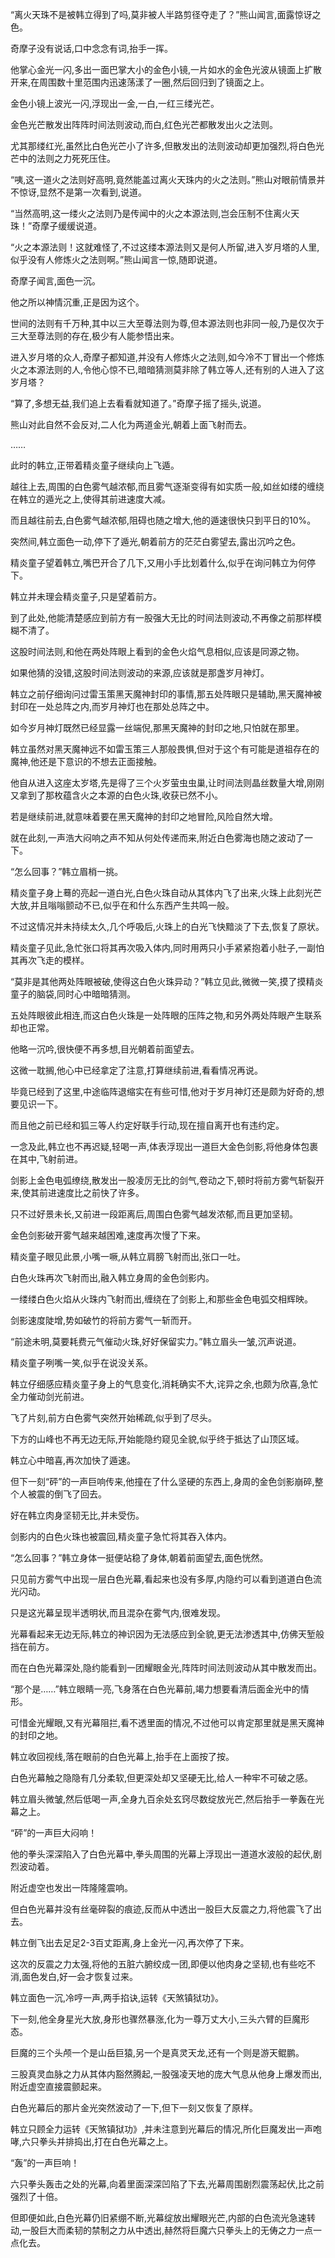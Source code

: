 
“离火天珠不是被韩立得到了吗,莫非被人半路剪径夺走了？”熊山闻言,面露惊讶之色。

奇摩子没有说话,口中念念有词,抬手一挥。

他掌心金光一闪,多出一面巴掌大小的金色小镜,一片如水的金色光波从镜面上扩散开来,在周围数十里范围内迅速荡漾了一圈,然后回归到了镜面之上。

金色小镜上波光一闪,浮现出一金,一白,一红三缕光芒。

金色光芒散发出阵阵时间法则波动,而白,红色光芒都散发出火之法则。

尤其那缕红光,虽然比白色光芒小了许多,但散发出的法则波动却更加强烈,将白色光芒中的法则之力死死压住。

“咦,这一道火之法则好高明,竟然能盖过离火天珠内的火之法则。”熊山对眼前情景并不惊讶,显然不是第一次看到,说道。

“当然高明,这一缕火之法则乃是传闻中的火之本源法则,岂会压制不住离火天珠！”奇摩子缓缓说道。

“火之本源法则！这就难怪了,不过这缕本源法则又是何人所留,进入岁月塔的人里,似乎没有人修炼火之法则啊。”熊山闻言一惊,随即说道。

奇摩子闻言,面色一沉。

他之所以神情沉重,正是因为这个。

世间的法则有千万种,其中以三大至尊法则为尊,但本源法则也非同一般,乃是仅次于三大至尊法则的存在,极少有人能参悟出来。

进入岁月塔的众人,奇摩子都知道,并没有人修炼火之法则,如今冷不丁冒出一个修炼火之本源法则的人,令他心惊不已,暗暗猜测莫非除了韩立等人,还有别的人进入了这岁月塔？

“算了,多想无益,我们追上去看看就知道了。”奇摩子摇了摇头,说道。

熊山对此自然不会反对,二人化为两道金光,朝着上面飞射而去。

……

此时的韩立,正带着精炎童子继续向上飞遁。

越往上去,周围的白色雾气越浓郁,而且雾气逐渐变得有如实质一般,如丝如缕的缠绕在韩立的遁光之上,使得其前进速度大减。

而且越往前去,白色雾气越浓郁,阻碍也随之增大,他的遁速很快只到平日的10%。

突然间,韩立面色一动,停下了遁光,朝着前方的茫茫白雾望去,露出沉吟之色。

精炎童子望着韩立,嘴巴开合了几下,又用小手比划着什么,似乎在询问韩立为何停下。

韩立并未理会精炎童子,只是望着前方。

到了此处,他能清楚感应到前方有一股强大无比的时间法则波动,不再像之前那样模糊不清了。

这股时间法则,和他在两处阵眼上看到的金色火焰气息相似,应该是同源之物。

如果他猜的没错,这股时间法则波动的来源,应该就是那盏岁月神灯。

韩立之前仔细询问过雷玉策黑天魔神封印的事情,那五处阵眼只是辅助,黑天魔神被封印在一处总阵之内,而岁月神灯也在那处总阵之中。

如今岁月神灯既然已经显露一丝端倪,那黑天魔神的封印之地,只怕就在那里。

韩立虽然对黑天魔神远不如雷玉策三人那般畏惧,但对于这个有可能是道祖存在的魔神,他还是下意识的不想去正面接触。

他自从进入这座太岁塔,先是得了三个火岁萤虫虫巢,让时间法则晶丝数量大增,刚刚又拿到了那枚蕴含火之本源的白色火珠,收获已然不小。

若是继续前进,就意味着要在黑天魔神的封印之地冒险,风险自然大增。

就在此刻,一声浩大闷响之声不知从何处传递而来,附近白色雾海也随之波动了一下。

“怎么回事？”韩立眉梢一挑。

精炎童子身上蓦的亮起一道白光,白色火珠自动从其体内飞了出来,火珠上此刻光芒大放,并且嗡嗡颤动不已,似乎在和什么东西产生共鸣一般。

不过这情况并未持续太久,几个呼吸后,火珠上的白光飞快黯淡了下去,恢复了原状。

精炎童子见此,急忙张口将其再次吸入体内,同时用两只小手紧紧抱着小肚子,一副怕其再次飞走的模样。

“莫非是其他两处阵眼被破,使得这白色火珠异动？”韩立见此,微微一笑,摸了摸精炎童子的脑袋,同时心中暗暗猜测。

五处阵眼彼此相连,而这白色火珠是一处阵眼的压阵之物,和另外两处阵眼产生联系却也正常。

他略一沉吟,很快便不再多想,目光朝着前面望去。

这微一耽搁,他心中已经拿定了注意,打算继续前进,看看情况再说。

毕竟已经到了这里,中途临阵退缩实在有些可惜,他对于岁月神灯还是颇为好奇的,想要见识一下。

而且他之前已经和狐三等人约定好联手行动,现在擅自离开也有违约定。

一念及此,韩立也不再迟疑,轻喝一声,体表浮现出一道巨大金色剑影,将他身体包裹在其中,飞射前进。

剑影上金色电弧缭绕,散发出一股凌厉无比的剑气,卷动之下,顿时将前方雾气斩裂开来,使其前进速度比之前快了许多。

只不过好景未长,又前进一段距离后,周围白色雾气越发浓郁,而且更加坚韧。

金色剑影破开雾气越来越困难,速度再次慢了下来。

精炎童子眼见此景,小嘴一噘,从韩立肩膀飞射而出,张口一吐。

白色火珠再次飞射而出,融入韩立身周的金色剑影内。

一缕缕白色火焰从火珠内飞射而出,缠绕在了剑影上,和那些金色电弧交相辉映。

剑影速度陡增,势如破竹的将前方雾气一斩而开。

“前途未明,莫要耗费元气催动火珠,好好保留实力。”韩立眉头一皱,沉声说道。

精炎童子咧嘴一笑,似乎在说没关系。

韩立仔细感应精炎童子身上的气息变化,消耗确实不大,诧异之余,也颇为欣喜,急忙全力催动剑光前进。

飞了片刻,前方白色雾气突然开始稀疏,似乎到了尽头。

下方的山峰也不再无边无际,开始能隐约窥见全貌,似乎终于抵达了山顶区域。

韩立心中暗喜,再次加快了遁速。

但下一刻“砰”的一声巨响传来,他撞在了什么坚硬的东西上,身周的金色剑影崩碎,整个人被震的倒飞了回去。

好在韩立肉身坚韧无比,并未受伤。

剑影内的白色火珠也被震回,精炎童子急忙将其吞入体内。

“怎么回事？”韩立身体一挺便站稳了身体,朝着前面望去,面色恍然。

只见前方雾气中出现一层白色光幕,看起来也没有多厚,内隐约可以看到道道白色流光闪动。

只是这光幕呈现半透明状,而且混杂在雾气内,很难发现。

光幕看起来无边无际,韩立的神识因为无法感应到全貌,更无法渗透其中,仿佛天堑般挡在前方。

而在白色光幕深处,隐约能看到一团耀眼金光,阵阵时间法则波动从其中散发而出。

“那个是……”韩立眼睛一亮,飞身落在白色光幕前,竭力想要看清后面金光中的情形。

可惜金光耀眼,又有光幕阻拦,看不透里面的情况,不过他可以肯定那里就是黑天魔神的封印之地。

韩立收回视线,落在眼前的白色光幕上,抬手在上面按了按。

白色光幕触之隐隐有几分柔软,但更深处却又坚硬无比,给人一种牢不可破之感。

韩立眉头微皱,然后低喝一声,全身九百余处玄窍尽数绽放光芒,然后抬手一拳轰在光幕之上。

“砰”的一声巨大闷响！

他的拳头深深陷入了白色光幕中,拳头周围的光幕上浮现出一道道水波般的起伏,剧烈波动着。

附近虚空也发出一阵隆隆震响。

但白色光幕并没有丝毫碎裂的痕迹,反而从中透出一股巨大反震之力,将他震飞了出去。

韩立倒飞出去足足2-3百丈距离,身上金光一闪,再次停了下来。

这次的反震之力太强,将他的五脏六腑绞成一团,即便以他肉身之坚韧,也有些吃不消,面色发白,好一会才恢复过来。

韩立面色一沉,冷哼一声,两手掐诀,运转《天煞镇狱功》。

下一刻,他全身星光大放,身形也骤然暴涨,化为一尊万丈大小,三头六臂的巨魔形态。

巨魔的三个头颅一个是山岳巨猿,另一个是真灵天龙,还有一个则是游天鲲鹏。

三股真灵血脉之力从其体内豁然腾起,一股强凌天地的庞大气息从他身上爆发而出,附近虚空直接震颤起来。

白色光幕后的那片金光突然波动了一下,但下一刻又恢复了原样。

韩立只顾全力运转《天煞镇狱功》,并未注意到光幕后的情况,所化巨魔发出一声咆哮,六只拳头并排捣出,打在白色光幕之上。

“轰”的一声巨响！

六只拳头轰击之处的光幕,向着里面深深凹陷了下去,光幕周围剧烈震荡起伏,比之前强烈了十倍。

但即便如此,白色光幕仍旧紧绷不断,光幕绽放出耀眼光芒,内部的白色流光急速转动,一股巨大而柔韧的禁制之力从中透出,赫然将巨魔六只拳头上的无俦之力一点一点化去。